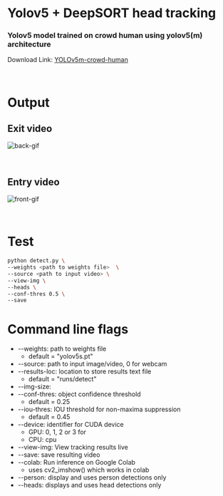 # Yolov5 + DeepSORT head tracking

### Yolov5 model trained on crowd human using yolov5(m) architecture
Download Link:  [YOLOv5m-crowd-human](https://drive.google.com/file/d/1gglIwqxaH2iTvy6lZlXuAcMpd_U0GCUb/view?usp=sharing) 


<br/>

# Output


## Exit video

![back-gif](./data/gifs/2015_05_09_07_56_07_back.gif)

<br />

## Entry video

![front-gif](./data/gifs/2016_04_07_14_29_25_front.gif)

<br />
  
  
# Test

```bash
python detect.py \
--weights <path to weights file>  \
--source <path to input video> \
--view-img \
--heads \
--conf-thres 0.5 \
--save
```


# Command line flags

* --weights: path to weights file
  * default = "yolov5s.pt"
* --source: path to input image/video, 0 for webcam
* --results-loc: location to store results text file
  * default = "runs/detect"
* --img-size: 
* --conf-thres: object confidence threshold
  * default = 0.25
* --iou-thres: IOU threshold for non-maxima suppression
  * default = 0.45
* --device: identifier for CUDA device
  * GPU: 0, 1, 2 or 3 for 
  * CPU: cpu
* --view-img: View tracking results live
* --save: save resulting video
* --colab: Run inference on Google Colab    
  * uses cv2_imshow() which works in colab
* --person: display and uses person detections only
* --heads: displays and uses head detections only
